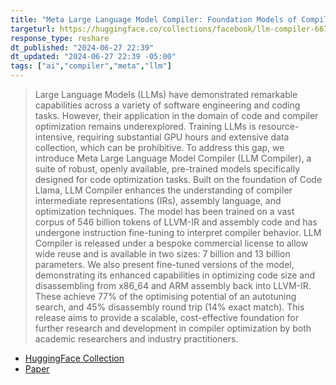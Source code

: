 ```yaml
---
title: "Meta Large Language Model Compiler: Foundation Models of Compiler Optimization"
targeturl: https://huggingface.co/collections/facebook/llm-compiler-667c5b05557fe99a9edd25cb
response_type: reshare
dt_published: "2024-06-27 22:39"
dt_updated: "2024-06-27 22:39 -05:00"
tags: ["ai","compiler","meta","llm"]
---
```


> Large Language Models (LLMs) have demonstrated remarkable capabilities across a variety of software engineering and coding tasks. However, their application in the domain of code and compiler optimization remains underexplored. Training LLMs is resource-intensive, requiring substantial GPU hours and extensive data collection, which can be prohibitive. To address this gap, we introduce Meta Large Language Model Compiler (LLM Compiler), a suite of robust, openly available, pre-trained models specifically designed for code optimization tasks. Built on the foundation of Code Llama, LLM Compiler enhances the understanding of compiler intermediate representations (IRs), assembly language, and optimization techniques. The model has been trained on a vast corpus of 546 billion tokens of LLVM-IR and assembly code and has undergone instruction fine-tuning to interpret compiler behavior. LLM Compiler is released under a bespoke commercial license to allow wide reuse and is available in two sizes: 7 billion and 13 billion parameters. We also present fine-tuned versions of the model, demonstrating its enhanced capabilities in optimizing code size and disassembling from x86_64 and ARM assembly back into LLVM-IR. These achieve 77% of the optimising potential of an autotuning search, and 45% disassembly round trip (14% exact match). This release aims to provide a scalable, cost-effective foundation for further research and development in compiler optimization by both academic researchers and industry practitioners.

- [HuggingFace Collection](https://huggingface.co/collections/facebook/llm-compiler-667c5b05557fe99a9edd25cb)
- [Paper](https://scontent-lga3-1.xx.fbcdn.net/v/t39.2365-6/448997590_1496256481254967_2304975057370160015_n.pdf?_nc_cat=106&ccb=1-7&_nc_sid=3c67a6&_nc_ohc=4Yn8V9DFdbsQ7kNvgHtvfLI&_nc_ht=scontent-lga3-1.xx&oh=00_AYDYp657HzWrcs2CZ6ZBjStwB03bo760w9voXwJorfXA_w&oe=6683F28D)
